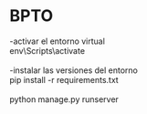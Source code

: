 # BPTO
-activar el entorno virtual<br>
env\Scripts\activate <br><br>
-instalar las versiones del entorno <br>
pip install -r requirements.txt <br><br>
python manage.py runserver
